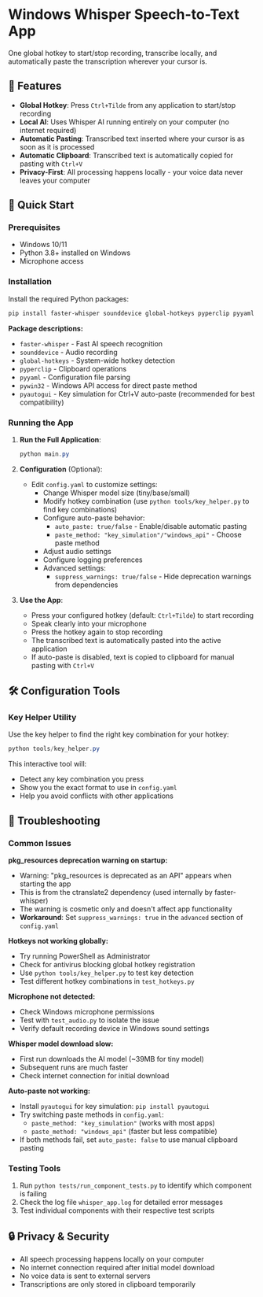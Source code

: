 # Windows Whisper Speech-to-Text App

One global hotkey to start/stop recording, transcribe locally, and automatically paste the transcription wherever your cursor is.

## 🎯 Features

- **Global Hotkey**: Press `Ctrl+Tilde` from any application to start/stop recording
- **Local AI**: Uses Whisper AI running entirely on your computer (no internet required)
- **Automatic Pasting**: Transcribed text inserted where your cursor is as soon as it is processed
- **Automatic Clipboard**: Transcribed text is automatically copied for pasting with `Ctrl+V`
- **Privacy-First**: All processing happens locally - your voice data never leaves your computer

## 🚀 Quick Start

### Prerequisites
- Windows 10/11
- Python 3.8+ installed on Windows
- Microphone access

### Installation
Install the required Python packages:
```powershell
pip install faster-whisper sounddevice global-hotkeys pyperclip pyyaml pywin32 pyautogui
```

**Package descriptions:**
- `faster-whisper` - Fast AI speech recognition
- `sounddevice` - Audio recording
- `global-hotkeys` - System-wide hotkey detection  
- `pyperclip` - Clipboard operations
- `pyyaml` - Configuration file parsing
- `pywin32` - Windows API access for direct paste method
- `pyautogui` - Key simulation for Ctrl+V auto-paste (recommended for best compatibility)

### Running the App

1. **Run the Full Application**:
   ```powershell
   python main.py
   ```

2. **Configuration** (Optional):
   - Edit `config.yaml` to customize settings:
     - Change Whisper model size (tiny/base/small)
     - Modify hotkey combination (use `python tools/key_helper.py` to find key combinations)
     - Configure auto-paste behavior:
       - `auto_paste: true/false` - Enable/disable automatic pasting
       - `paste_method: "key_simulation"/"windows_api"` - Choose paste method
     - Adjust audio settings
     - Configure logging preferences
     - Advanced settings:
       - `suppress_warnings: true/false` - Hide deprecation warnings from dependencies

3. **Use the App**:
   - Press your configured hotkey (default: `Ctrl+Tilde`) to start recording
   - Speak clearly into your microphone  
   - Press the hotkey again to stop recording
   - The transcribed text is automatically pasted into the active application
   - If auto-paste is disabled, text is copied to clipboard for manual pasting with `Ctrl+V`

## 🛠️ Configuration Tools

### Key Helper Utility
Use the key helper to find the right key combination for your hotkey:

```powershell
python tools/key_helper.py
```

This interactive tool will:
- Detect any key combination you press
- Show you the exact format to use in `config.yaml`
- Help you avoid conflicts with other applications

## 🔧 Troubleshooting

### Common Issues

**pkg_resources deprecation warning on startup:**
- Warning: "pkg_resources is deprecated as an API" appears when starting the app
- This is from the ctranslate2 dependency (used internally by faster-whisper)
- The warning is cosmetic only and doesn't affect app functionality
- **Workaround**: Set `suppress_warnings: true` in the `advanced` section of `config.yaml`

**Hotkeys not working globally:**
- Try running PowerShell as Administrator
- Check for antivirus blocking global hotkey registration
- Use `python tools/key_helper.py` to test key detection
- Test different hotkey combinations in `test_hotkeys.py`

**Microphone not detected:**
- Check Windows microphone permissions
- Test with `test_audio.py` to isolate the issue
- Verify default recording device in Windows sound settings

**Whisper model download slow:**
- First run downloads the AI model (~39MB for tiny model)
- Subsequent runs are much faster
- Check internet connection for initial download

**Auto-paste not working:**
- Install `pyautogui` for key simulation: `pip install pyautogui`
- Try switching paste methods in `config.yaml`:
  - `paste_method: "key_simulation"` (works with most apps)
  - `paste_method: "windows_api"` (faster but less compatible)
- If both methods fail, set `auto_paste: false` to use manual clipboard pasting

### Testing Tools
1. Run `python tests/run_component_tests.py` to identify which component is failing
2. Check the log file `whisper_app.log` for detailed error messages
3. Test individual components with their respective test scripts

## 🔒 Privacy & Security

- All speech processing happens locally on your computer
- No internet connection required after initial model download
- No voice data is sent to external servers
- Transcriptions are only stored in clipboard temporarily